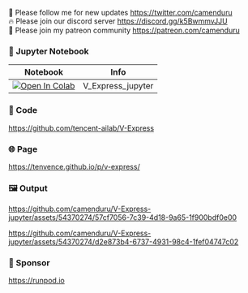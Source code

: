 🐣 Please follow me for new updates https://twitter.com/camenduru <br />
🔥 Please join our discord server https://discord.gg/k5BwmmvJJU <br />
🥳 Please join my patreon community https://patreon.com/camenduru <br />

### 🍊 Jupyter Notebook

| Notebook | Info
| --- | --- |
[![Open In Colab](https://colab.research.google.com/assets/colab-badge.svg)](https://colab.research.google.com/github/camenduru/V-Express-jupyter/blob/main/V_Express_jupyter.ipynb) | V_Express_jupyter

### 🧬 Code
https://github.com/tencent-ailab/V-Express

### 🌐 Page
https://tenvence.github.io/p/v-express/

### 🖼 Output
https://github.com/camenduru/V-Express-jupyter/assets/54370274/57cf7056-7c39-4d18-9a65-1f900bdf0e00

https://github.com/camenduru/V-Express-jupyter/assets/54370274/d2e873b4-6737-4931-98c4-1fef04747c02

### 🏢 Sponsor
https://runpod.io
